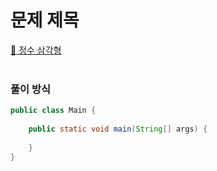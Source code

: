 # 문제 제목
[:link: 정수 삼각형](https://www.acmicpc.net/1932)  
<br>

### 풀이 방식
```java
public class Main { 
    
    public static void main(String[] args) {   
        
    }
}
```

